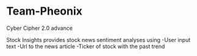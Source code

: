 # Team-Pheonix
Cyber Cipher 2.0 advance 


Stock Insights provides stock news sentiment analyses using 
-User input text
-Url to the news article 
-Ticker of stock with the past trend

